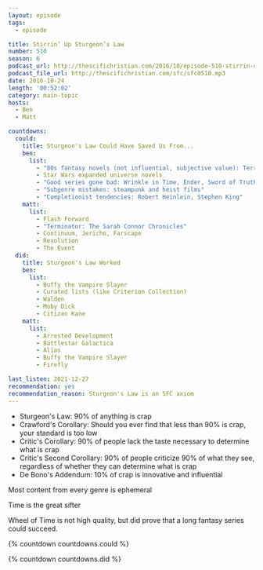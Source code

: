 ```yaml
---
layout: episode
tags:
  - episode

title: Stirrin’ Up Sturgeon’s Law
number: 510
season: 6
podcast_url: http://thescifichristian.com/2016/10/episode-510-stirrin-up-sturgeons-law/
podcast_file_url: http://thescifichristian.com/sfc/sfc0510.mp3
date: 2016-10-24
length: '00:52:02'
category: main-topic
hosts:
  - Ben
  - Matt

countdowns:
  could:
    title: Sturgeon's Law Could Have Saved Us From...
    ben:
      list:
        - "80s fantasy novels (not influential, subjective value): Terry Brooks, Dennis McKiernan, David Eddings"
        - Star Wars expanded universe novels
        - "Good series gone bad: Wrinkle in Time, Ender, Sword of Truth"
        - "Subgenre mistakes: steampunk and heist films"
        - "Completionist tendencies: Robert Heinlein, Stephen King"
    matt: 
      list:
        - Flash Forward
        - "Terminator: The Sarah Connor Chronicles"
        - Continuum, Jericho, Farscape
        - Revolution
        - The Event
  did:
    title: Sturgeon's Law Worked
    ben:
      list:
        - Buffy the Vampire Slayer
        - Curated lists (like Criterion Collection)
        - Walden
        - Moby Dick
        - Citizen Kane
    matt: 
      list:
        - Arrested Development
        - Battlestar Galactica
        - Alias
        - Buffy the Vampire Slayer
        - Firefly

last_listen: 2021-12-27
recommendation: yes
recommendation_reason: Sturgeon's Law is an SFC axiom
---
```


- Sturgeon's Law: 90% of anything is crap
- Crawford's Corollary: Should you ever find that less than 90% is crap, your standard is too low
- Critic's Corollary: 90% of people lack the taste necessary to determine what is crap
- Critic's Second Corollary: 90% of people criticize 90% of what they see, regardless of whether they can determine what is crap
- De Bono's Addendum: 10% of crap is innovative and influential

Most content from every genre is ephemeral

Time is the great sifter

Wheel of Time is not high quality, but did prove that a long fantasy series could succeed.

{% countdown countdowns.could %}

{% countdown countdowns.did %}